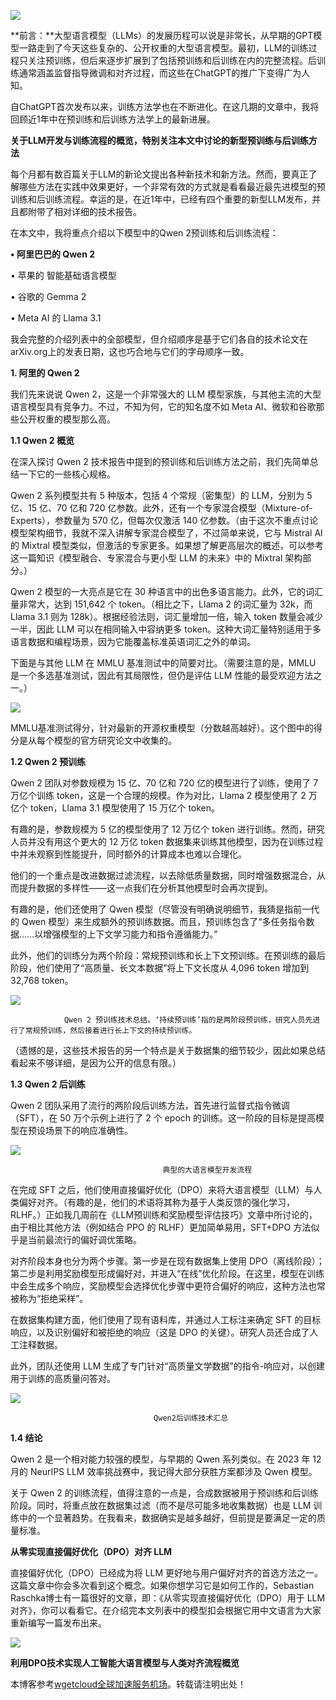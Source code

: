 
![](https://img2024.cnblogs.com/blog/3524016/202411/3524016-20241127094152880-1089991050.png)


**前言：**大型语言模型（LLMs）的发展历程可以说是非常长，从早期的GPT模型一路走到了今天这些复杂的、公开权重的大型语言模型。最初，LLM的训练过程只关注预训练，但后来逐步扩展到了包括预训练和后训练在内的完整流程。后训练通常涵盖监督指导微调和对齐过程，而这些在ChatGPT的推广下变得广为人知。


自ChatGPT首次发布以来，训练方法学也在不断进化。在这几期的文章中，我将回顾近1年中在预训练和后训练方法学上的最新进展。


**关于LLM开发与训练流程的概览，特别关注本文中讨论的新型预训练与后训练方法**


每个月都有数百篇关于LLM的新论文提出各种新技术和新方法。然而，要真正了解哪些方法在实践中效果更好，一个非常有效的方式就是看看最近最先进模型的预训练和后训练流程。幸运的是，在近1年中，已经有四个重要的新型LLM发布，并且都附带了相对详细的技术报告。


在本文中，我将重点介绍以下模型中的Qwen 2预训练和后训练流程：


**• 阿里巴巴的 Qwen 2**


• 苹果的 智能基础语言模型


• 谷歌的 Gemma 2


• Meta AI 的 Llama 3\.1


我会完整的介绍列表中的全部模型，但介绍顺序是基于它们各自的技术论文在arXiv.org上的发表日期，这也巧合地与它们的字母顺序一致。


**1\. 阿里的 Qwen 2**


我们先来说说 Qwen 2，这是一个非常强大的 LLM 模型家族，与其他主流的大型语言模型具有竞争力。不过，不知为何，它的知名度不如 Meta AI、微软和谷歌那些公开权重的模型那么高。


**1\.1 Qwen 2 概览**


在深入探讨 Qwen 2 技术报告中提到的预训练和后训练方法之前，我们先简单总结一下它的一些核心规格。


Qwen 2 系列模型共有 5 种版本，包括 4 个常规（密集型）的 LLM，分别为 5 亿、15 亿、70 亿和 720 亿参数。此外，还有一个专家混合模型（Mixture\-of\-Experts），参数量为 570 亿，但每次仅激活 140 亿参数。（由于这次不重点讨论模型架构细节，我就不深入讲解专家混合模型了，不过简单来说，它与 Mistral AI 的 Mixtral 模型类似，但激活的专家更多。如果想了解更高层次的概述，可以参考这一篇知识《模型融合、专家混合与更小型 LLM 的未来》中的 Mixtral 架构部分。）


Qwen 2 模型的一大亮点是它在 30 种语言中的出色多语言能力。此外，它的词汇量非常大，达到 151,642 个 token。（相比之下，Llama 2 的词汇量为 32k，而 Llama 3\.1 则为 128k）。根据经验法则，词汇量增加一倍，输入 token 数量会减少一半，因此 LLM 可以在相同输入中容纳更多 token。这种大词汇量特别适用于多语言数据和编程场景，因为它能覆盖标准英语词汇之外的单词。


下面是与其他 LLM 在 MMLU 基准测试中的简要对比。（需要注意的是，MMLU 是一个多选基准测试，因此有其局限性，但仍是评估 LLM 性能的最受欢迎方法之一。）


![](https://img2024.cnblogs.com/blog/3524016/202411/3524016-20241127094246117-2128936649.png)


MMLU基准测试得分，针对最新的开源权重模型（分数越高越好）。这个图中的得分是从每个模型的官方研究论文中收集的。


**1\.2 Qwen 2 预训练**


Qwen 2 团队对参数规模为 15 亿、70 亿和 720 亿的模型进行了训练，使用了 7 万亿个训练 token，这是一个合理的规模。作为对比，Llama 2 模型使用了 2 万亿个 token，Llama 3\.1 模型使用了 15 万亿个 token。


有趣的是，参数规模为 5 亿的模型使用了 12 万亿个 token 进行训练。然而，研究人员并没有用这个更大的 12 万亿 token 数据集来训练其他模型，因为在训练过程中并未观察到性能提升，同时额外的计算成本也难以合理化。


他们的一个重点是改进数据过滤流程，以去除低质量数据，同时增强数据混合，从而提升数据的多样性——这一点我们在分析其他模型时会再次提到。


有趣的是，他们还使用了 Qwen 模型（尽管没有明确说明细节，我猜是指前一代的 Qwen 模型）来生成额外的预训练数据。而且，预训练包含了“多任务指令数据……以增强模型的上下文学习能力和指令遵循能力。”


此外，他们的训练分为两个阶段：常规预训练和长上下文预训练。在预训练的最后阶段，他们使用了“高质量、长文本数据”将上下文长度从 4,096 token 增加到 32,768 token。


![](https://img2024.cnblogs.com/blog/3524016/202411/3524016-20241127094302937-33791093.png)



```
            Qwen 2 预训练技术总结。‘持续预训练’指的是两阶段预训练，研究人员先进行了常规预训练，然后接着进行长上下文的持续预训练。

```

（遗憾的是，这些技术报告的另一个特点是关于数据集的细节较少，因此如果总结看起来不够详细，是因为公开的信息有限。）


**1\.3 Qwen 2 后训练**


Qwen 2 团队采用了流行的两阶段后训练方法，首先进行监督式指令微调（SFT），在 50 万个示例上进行了 2 个 epoch 的训练。这一阶段的目标是提高模型在预设场景下的响应准确性。


![](https://img2024.cnblogs.com/blog/3524016/202411/3524016-20241127094406092-2116447702.png)



```
                                  典型的大语言模型开发流程

```

在完成 SFT 之后，他们使用直接偏好优化（DPO）来将大语言模型（LLM）与人类偏好对齐。（有趣的是，他们的术语将其称为基于人类反馈的强化学习，RLHF。）正如我几周前在《LLM预训练和奖励模型评估技巧》文章中所讨论的，由于相比其他方法（例如结合 PPO 的 RLHF）更加简单易用，SFT\+DPO 方法似乎是当前最流行的偏好调优策略。


对齐阶段本身也分为两个步骤。第一步是在现有数据集上使用 DPO（离线阶段）；第二步是利用奖励模型形成偏好对，并进入“在线”优化阶段。在这里，模型在训练中会生成多个响应，奖励模型会选择优化步骤中更符合偏好的响应，这种方法也常被称为“拒绝采样”。


在数据集构建方面，他们使用了现有语料库，并通过人工标注来确定 SFT 的目标响应，以及识别偏好和被拒绝的响应（这是 DPO 的关键）。研究人员还合成了人工注释数据。


此外，团队还使用 LLM 生成了专门针对“高质量文学数据”的指令\-响应对，以创建用于训练的高质量问答对。


![](https://img2024.cnblogs.com/blog/3524016/202411/3524016-20241127094544435-418933658.png)



```
                                Qwen2后训练技术汇总

```

**1\.4 结论**


Qwen 2 是一个相对能力较强的模型，与早期的 Qwen 系列类似。在 2023 年 12 月的 NeurIPS LLM 效率挑战赛中，我记得大部分获胜方案都涉及 Qwen 模型。


关于 Qwen 2 的训练流程，值得注意的一点是，合成数据被用于预训练和后训练阶段。同时，将重点放在数据集过滤（而不是尽可能多地收集数据）也是 LLM 训练中的一个显著趋势。在我看来，数据确实是越多越好，但前提是要满足一定的质量标准。


**从零实现直接偏好优化（DPO）对齐 LLM**


直接偏好优化（DPO）已经成为将 LLM 更好地与用户偏好对齐的首选方法之一。这篇文章中你会多次看到这个概念。如果你想学习它是如何工作的，Sebastian Raschka博士有一篇很好的文章，即：《从零实现直接偏好优化（DPO）用于 LLM 对齐》，你可以看看它。在介绍完本文列表中的模型扣会根据它用中文语言为大家重新编写一篇发布出来。


![](https://img2024.cnblogs.com/blog/3524016/202411/3524016-20241127094745060-236685118.png)


**利用DPO技术实现人工智能大语言模型与人类对齐流程概览**


 本博客参考[wgetcloud全球加速服务机场](https://wa7.org)。转载请注明出处！
